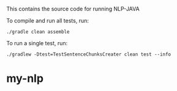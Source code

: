 This contains the source code for running NLP-JAVA

To compile and run all tests, run:

    ./gradle clean assemble

To run a single test, run:

    ./gradlew -Dtest=TestSentenceChunksCreater clean test --info
# my-nlp
